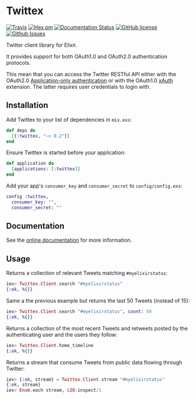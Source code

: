# Twittex

[![Travis](https://img.shields.io/travis/almightycouch/twittex.svg)](https://travis-ci.org/almightycouch/twittex)
[![Hex.pm](https://img.shields.io/hexpm/v/twittex.svg)](https://hex.pm/packages/twittex)
[![Documentation Status](https://img.shields.io/badge/docs-hexdocs-blue.svg)](http://hexdocs.pm/twittex)
[![GitHub license](https://img.shields.io/badge/license-MIT-blue.svg)](https://raw.githubusercontent.com/almightycouch/twittex/master/LICENSE)
[![Github Issues](https://img.shields.io/github/issues/almightycouch/twittex.svg)](http://github.com/almightycouch/twittex/issues)

Twitter client library for Elixir.

It provides support for both OAuth1.0 and OAuth2.0 authentication protocols.

This mean that you can access the Twitter RESTful API either with the OAuth2.0
[Application-only authentication](https://dev.twitter.com/oauth/application-only)
or with the OAuth1.0 [xAuth](https://dev.twitter.com/oauth/xauth) extension. The
latter requires user credentials to login with.

## Installation

Add Twittex to your list of dependencies in `mix.exs`:

```elixir
def deps do
  [{:twittex, "~> 0.2"}]
end
```

Ensure Twittex is started before your application:

```elixir
def application do
  [applications: [:twittex]]
end
```

Add your app's `consumer_key` and `consumer_secret` to `config/config.exs`:

```elixir
config :twittex,
  consumer_key: "",
  consumer_secret: ""
```

## Documentation

See the [online documentation](https://hexdocs.pm/twittex/) for more information.

## Usage

Returns a collection of relevant Tweets matching `#myelixirstatus`:

```elixir
iex> Twittex.Client.search "#myelixirstatus"
{:ok, %{}}
```

Same a the previous example but returns the last 50 Tweets (instead of 15):

```elixir
iex> Twittex.Client.search "#myelixirstatus", count: 50
{:ok, %{}}
```

Returns a collection of the most recent Tweets and retweets posted by the
authenticating user and the users they follow:

```elixir
iex> Twittex.Client.home_timeline
{:ok, %{}}
```

Returns a stream that consume Tweets from public data flowing through Twitter:

```elixir
iex> {:ok, stream} = Twittex.Client.stream "#myelixirstatus"
{:ok, stream}
iex> Enum.each stream, &IO.inspect/1
```
